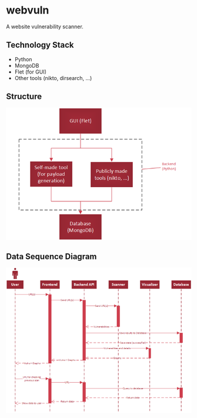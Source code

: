 # webvuln
A website vulnerability scanner.
## Technology Stack
- Python
- MongoDB
- Flet (for GUI)
- Other tools (nikto, dirsearch, ...)
## Structure
![Structure](./assets/structure.png)
## Data Sequence Diagram
![Data Sequence Diagram](./assets/dataseqdiag.png)
